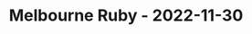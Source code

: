---
layout: post
title: Melbourne Ruby - 2022-11-30
datetime: 2022-11-30 18:00:00.000000000 -05:00
url: https://www.meetup.com/Ruby-On-Rails-Oceania-Melbourne/events/268079413/
---